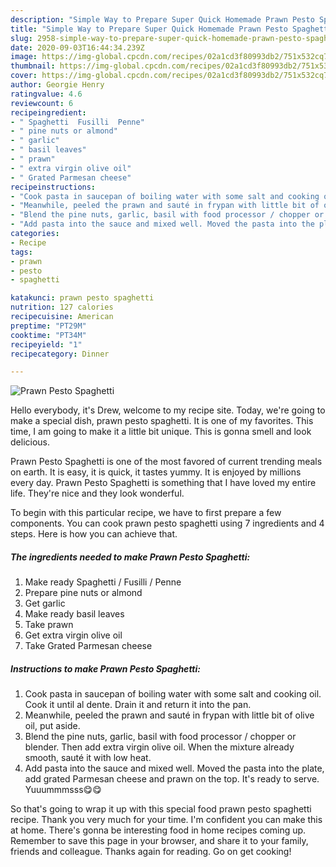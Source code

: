 ```yaml
---
description: "Simple Way to Prepare Super Quick Homemade Prawn Pesto Spaghetti"
title: "Simple Way to Prepare Super Quick Homemade Prawn Pesto Spaghetti"
slug: 2958-simple-way-to-prepare-super-quick-homemade-prawn-pesto-spaghetti
date: 2020-09-03T16:44:34.239Z
image: https://img-global.cpcdn.com/recipes/02a1cd3f80993db2/751x532cq70/prawn-pesto-spaghetti-recipe-main-photo.jpg
thumbnail: https://img-global.cpcdn.com/recipes/02a1cd3f80993db2/751x532cq70/prawn-pesto-spaghetti-recipe-main-photo.jpg
cover: https://img-global.cpcdn.com/recipes/02a1cd3f80993db2/751x532cq70/prawn-pesto-spaghetti-recipe-main-photo.jpg
author: Georgie Henry
ratingvalue: 4.6
reviewcount: 6
recipeingredient:
- " Spaghetti  Fusilli  Penne"
- " pine nuts or almond"
- " garlic"
- " basil leaves"
- " prawn"
- " extra virgin olive oil"
- " Grated Parmesan cheese"
recipeinstructions:
- "Cook pasta in saucepan of boiling water with some salt and cooking oil. Cook it until al dente. Drain it and return it into the pan."
- "Meanwhile, peeled the prawn and sauté in frypan with little bit of olive oil, put aside."
- "Blend the pine nuts, garlic, basil with food processor / chopper or blender. Then add extra virgin olive oil. When the mixture already smooth, sauté it with low heat."
- "Add pasta into the sauce and mixed well. Moved the pasta into the plate, add grated Parmesan cheese and prawn on the top. It&#39;s ready to serve. Yuuummmsss😋😋"
categories:
- Recipe
tags:
- prawn
- pesto
- spaghetti

katakunci: prawn pesto spaghetti 
nutrition: 127 calories
recipecuisine: American
preptime: "PT29M"
cooktime: "PT34M"
recipeyield: "1"
recipecategory: Dinner

---
```



![Prawn Pesto Spaghetti](https://img-global.cpcdn.com/recipes/02a1cd3f80993db2/751x532cq70/prawn-pesto-spaghetti-recipe-main-photo.jpg)

Hello everybody, it's Drew, welcome to my recipe site. Today, we're going to make a special dish, prawn pesto spaghetti. It is one of my favorites. This time, I am going to make it a little bit unique. This is gonna smell and look delicious.



Prawn Pesto Spaghetti is one of the most favored of current trending meals on earth. It is easy, it is quick, it tastes yummy. It is enjoyed by millions every day. Prawn Pesto Spaghetti is something that I have loved my entire life. They're nice and they look wonderful.


To begin with this particular recipe, we have to first prepare a few components. You can cook prawn pesto spaghetti using 7 ingredients and 4 steps. Here is how you can achieve that.

<!--inarticleads1-->

##### The ingredients needed to make Prawn Pesto Spaghetti:

1. Make ready  Spaghetti / Fusilli / Penne
1. Prepare  pine nuts or almond
1. Get  garlic
1. Make ready  basil leaves
1. Take  prawn
1. Get  extra virgin olive oil
1. Take  Grated Parmesan cheese




<!--inarticleads2-->

##### Instructions to make Prawn Pesto Spaghetti:

1. Cook pasta in saucepan of boiling water with some salt and cooking oil. Cook it until al dente. Drain it and return it into the pan.
1. Meanwhile, peeled the prawn and sauté in frypan with little bit of olive oil, put aside.
1. Blend the pine nuts, garlic, basil with food processor / chopper or blender. Then add extra virgin olive oil. When the mixture already smooth, sauté it with low heat.
1. Add pasta into the sauce and mixed well. Moved the pasta into the plate, add grated Parmesan cheese and prawn on the top. It&#39;s ready to serve. Yuuummmsss😋😋




So that's going to wrap it up with this special food prawn pesto spaghetti recipe. Thank you very much for your time. I'm confident you can make this at home. There's gonna be interesting food in home recipes coming up. Remember to save this page in your browser, and share it to your family, friends and colleague. Thanks again for reading. Go on get cooking!
